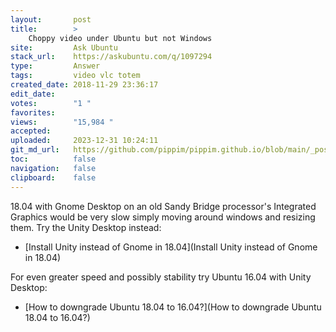 ```yaml
---
layout:       post
title:        >
    Choppy video under Ubuntu but not Windows
site:         Ask Ubuntu
stack_url:    https://askubuntu.com/q/1097294
type:         Answer
tags:         video vlc totem
created_date: 2018-11-29 23:36:17
edit_date:    
votes:        "1 "
favorites:    
views:        "15,984 "
accepted:     
uploaded:     2023-12-31 10:24:11
git_md_url:   https://github.com/pippim/pippim.github.io/blob/main/_posts/2018/2018-11-29-Choppy-video-under-Ubuntu-but-not-Windows.md
toc:          false
navigation:   false
clipboard:    false
---
```


18.04 with Gnome Desktop on an old Sandy Bridge processor's Integrated Graphics would be very slow simply moving around windows and resizing them. Try the Unity Desktop instead:

- [Install Unity instead of Gnome in 18.04](Install Unity instead of Gnome in 18.04)

For even greater speed and possibly stability try Ubuntu 16.04 with Unity Desktop:

- [How to downgrade Ubuntu 18.04 to 16.04?](How to downgrade Ubuntu 18.04 to 16.04?)
